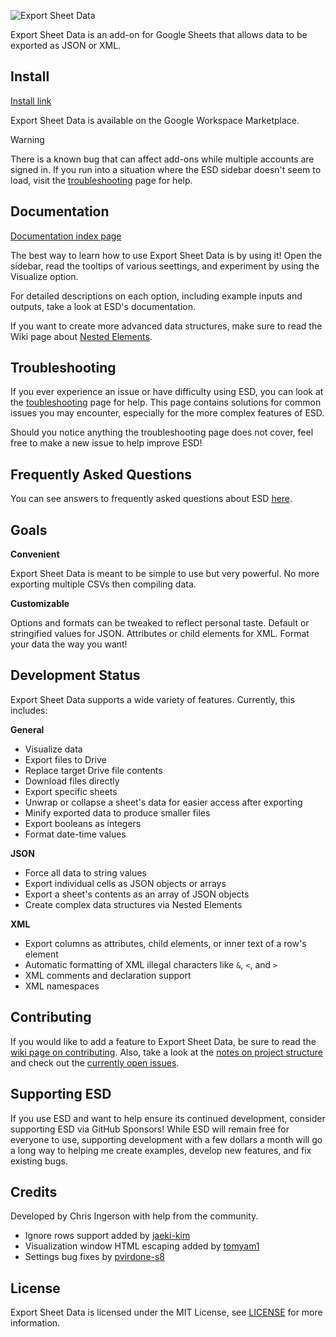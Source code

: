![Export Sheet Data](images/esd_banner.png)

Export Sheet Data is an add-on for Google Sheets that allows data to be exported as JSON or XML.

Install
-------
[Install link](https://workspace.google.com/marketplace/app/export_sheet_data/903838927001)

Export Sheet Data is available on the Google Workspace Marketplace.

> [!WARNING]
> There is a known bug that can affect add-ons while multiple accounts are signed in. If you run into a situation where the ESD sidebar doesn't seem to load, visit the [troubleshooting](docs/troubleshooting.md) page for help.

Documentation
-------------
[Documentation index page](https://github.com/Synthoid/ExportSheetData/blob/master/docs/index.md)

The best way to learn how to use Export Sheet Data is by using it! Open the sidebar, read the tooltips of various seettings, and experiment by using the Visualize option.

For detailed descriptions on each option, including example inputs and outputs, take a look at ESD's documentation.

If you want to create more advanced data structures, make sure to read the Wiki page about [Nested Elements](https://github.com/Synthoid/ExportSheetData/wiki/Nested-Elements).

Troubleshooting
---------------
If you ever experience an issue or have difficulty using ESD, you can look at the [toubleshooting](docs/troubleshooting.md) page for help. This page contains solutions for common issues you may encounter, especially for the more complex features of ESD.

Should you notice anything the troubleshooting page does not cover, feel free to make a new issue to help improve ESD!

Frequently Asked Questions
--------------------------
You can see answers to frequently asked questions about ESD [here](docs/faq.md).

Goals
-----
**Convenient**

Export Sheet Data is meant to be simple to use but very powerful. No more exporting multiple CSVs then compiling data.

**Customizable**

Options and formats can be tweaked to reflect personal taste. Default or stringified values for JSON. Attributes or child elements for XML. Format your data the way you want!

Development Status
------------------
Export Sheet Data supports a wide variety of features. Currently, this includes:

**General**
- Visualize data
- Export files to Drive
- Replace target Drive file contents
- Download files directly
- Export specific sheets
- Unwrap or collapse a sheet's data for easier access after exporting
- Minify exported data to produce smaller files
- Export booleans as integers
- Format date-time values

**JSON**
- Force all data to string values
- Export individual cells as JSON objects or arrays
- Export a sheet's contents as an array of JSON objects
- Create complex data structures via Nested Elements

**XML**
- Export columns as attributes, child elements, or inner text of a row's element
- Automatic formatting of XML illegal characters like `&`, `<`, and `>`
- XML comments and declaration support
- XML namespaces
 
Contributing
------------
If you would like to add a feature to Export Sheet Data, be sure to read the [wiki page on contributing](https://github.com/Synthoid/ExportSheetData/wiki/Contributing). Also, take a look at the [notes on project structure](https://github.com/Synthoid/ExportSheetData/wiki/Project-Structure) and check out the [currently open issues](https://github.com/Synthoid/ExportSheetData/issues).

Supporting ESD
--------------
If you use ESD and want to help ensure its continued development, consider supporting ESD via GitHub Sponsors! While ESD will remain free for everyone to use, supporting development with a few dollars a month will go a long way to helping me create examples, develop new features, and fix existing bugs.

Credits
-------
Developed by Chris Ingerson with help from the community.

- Ignore rows support added by [jaeki-kim](https://github.com/jaeki-kim)
- Visualization window HTML escaping added by [tomyam1](https://github.com/tomyam1)
- Settings bug fixes by [pvirdone-s8](https://github.com/pvirdone-s8)

License
-------
Export Sheet Data is licensed under the MIT License, see [LICENSE](https://github.com/Synthoid/ExportSheetData/blob/master/LICENSE) for more information.
